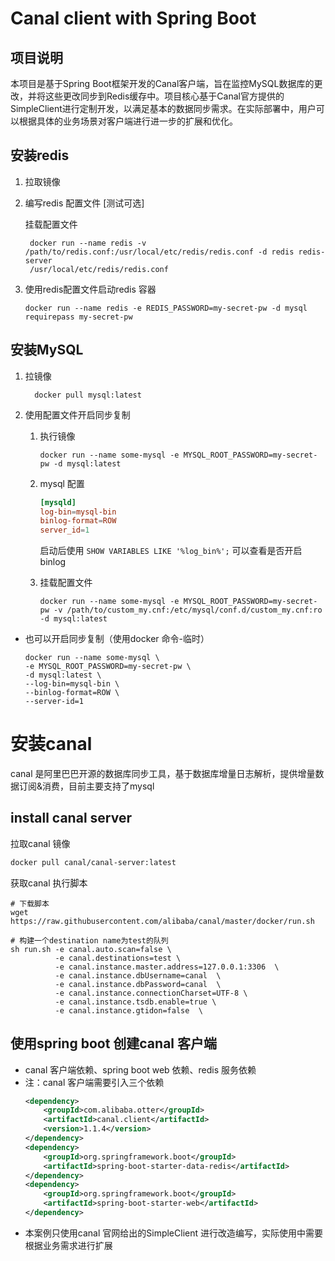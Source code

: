 # Canal client with Spring Boot

## 项目说明
本项目是基于Spring Boot框架开发的Canal客户端，旨在监控MySQL数据库的更改，并将这些更改同步到Redis缓存中。项目核心基于Canal官方提供的SimpleClient进行定制开发，以满足基本的数据同步需求。在实际部署中，用户可以根据具体的业务场景对客户端进行进一步的扩展和优化。
## 安装redis

1. 拉取镜像
2. 编写redis 配置文件 [测试可选]

   挂载配置文件
   ```shell 
    docker run --name redis -v /path/to/redis.conf:/usr/local/etc/redis/redis.conf -d redis redis-server
    /usr/local/etc/redis/redis.conf

   ```
3. 使用redis配置文件启动redis 容器

   ```shell
   docker run --name redis -e REDIS_PASSWORD=my-secret-pw -d mysql requirepass my-secret-pw 
   ```

## 安装MySQL

1. 拉镜像
    ```shell
      docker pull mysql:latest
      ```

2. 使用配置文件开启同步复制
    1. 执行镜像

       ```shell
       docker run --name some-mysql -e MYSQL_ROOT_PASSWORD=my-secret-pw -d mysql:latest 
       ```
    2. mysql 配置
        ```conf
        [mysqld]
        log-bin=mysql-bin
        binlog-format=ROW
        server_id=1 
        ```
       启动后使用 `SHOW VARIABLES LIKE '%log_bin%';` 可以查看是否开启binlog
    3. 挂载配置文件
       ```shell
       docker run --name some-mysql -e MYSQL_ROOT_PASSWORD=my-secret-pw -v /path/to/custom_my.cnf:/etc/mysql/conf.d/custom_my.cnf:ro -d mysql:latest
       ```

- 也可以开启同步复制（使用docker 命令-临时）

    ```shell
    docker run --name some-mysql \
    -e MYSQL_ROOT_PASSWORD=my-secret-pw \
    -d mysql:latest \
    --log-bin=mysql-bin \
    --binlog-format=ROW \
    --server-id=1
    ```

# 安装canal

canal 是阿里巴巴开源的数据库同步工具，基于数据库增量日志解析，提供增量数据订阅&消费，目前主要支持了mysql

## install canal server

拉取canal 镜像

```bash
docker pull canal/canal-server:latest
```

获取canal 执行脚本

```shell
# 下载脚本
wget https://raw.githubusercontent.com/alibaba/canal/master/docker/run.sh 

# 构建一个destination name为test的队列
sh run.sh -e canal.auto.scan=false \
		  -e canal.destinations=test \
		  -e canal.instance.master.address=127.0.0.1:3306  \
		  -e canal.instance.dbUsername=canal  \
		  -e canal.instance.dbPassword=canal  \
		  -e canal.instance.connectionCharset=UTF-8 \
		  -e canal.instance.tsdb.enable=true \
		  -e canal.instance.gtidon=false  \
```

## 使用spring boot 创建canal 客户端

- canal 客户端依赖、spring boot web 依赖、redis 服务依赖
- 注：canal 客户端需要引入三个依赖
    ```xml
    <dependency>
        <groupId>com.alibaba.otter</groupId>
        <artifactId>canal.client</artifactId>
        <version>1.1.4</version>
    </dependency>
    <dependency>
        <groupId>org.springframework.boot</groupId>
        <artifactId>spring-boot-starter-data-redis</artifactId>
    </dependency>
    <dependency>
        <groupId>org.springframework.boot</groupId>
        <artifactId>spring-boot-starter-web</artifactId>
    </dependency>
    ```
- 本案例只使用canal 官网给出的SimpleClient 进行改造编写，实际使用中需要根据业务需求进行扩展


